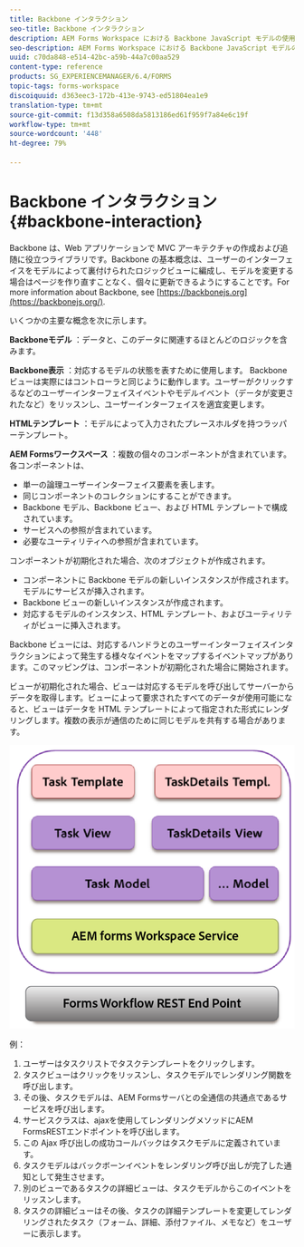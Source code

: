 ```yaml
---
title: Backbone インタラクション
seo-title: Backbone インタラクション
description: AEM Forms Workspace における Backbone JavaScript モデルの使用についての概念情報。
seo-description: AEM Forms Workspace における Backbone JavaScript モデルの使用についての概念情報。
uuid: c70da848-e514-42bc-a59b-44a7c00aa529
content-type: reference
products: SG_EXPERIENCEMANAGER/6.4/FORMS
topic-tags: forms-workspace
discoiquuid: d363eec3-172b-413e-9743-ed51804ea1e9
translation-type: tm+mt
source-git-commit: f13d358a6508da5813186ed61f959f7a84e6c19f
workflow-type: tm+mt
source-wordcount: '448'
ht-degree: 79%

---
```



# Backbone インタラクション {#backbone-interaction}

Backbone は、Web アプリケーションで MVC アーキテクチャの作成および追随に役立つライブラリです。Backbone の基本概念は、ユーザーのインターフェイスをモデルによって裏付けられたロジックビューに編成し、モデルを変更する場合はページを作り直すことなく、個々に更新できるようにすることです。For more information about Backbone, see [https://backbonejs.org](https://backbonejs.org/).

いくつかの主要な概念を次に示します。

**Backboneモデル** ：データと、このデータに関連するほとんどのロジックを含みます。

**Backbone表示** ：対応するモデルの状態を表すために使用します。 Backbone ビューは実際にはコントローラと同じように動作します。ユーザーがクリックするなどのユーザーインターフェイスイベントやモデルイベント（データが変更されたなど）をリッスンし、ユーザーインターフェイスを適宜変更します。

**HTMLテンプレート** ：モデルによって入力されたプレースホルダを持つラッパーテンプレート。

**AEM Formsワークスペース** ：複数の個々のコンポーネントが含まれています。 各コンポーネントは、

* 単一の論理ユーザーインターフェイス要素を表します。
* 同じコンポーネントのコレクションにすることができます。
* Backbone モデル、Backbone ビュー、および HTML テンプレートで構成されています。
* サービスへの参照が含まれています。
* 必要なユーティリティへの参照が含まれています。

コンポーネントが初期化された場合、次のオブジェクトが作成されます。

* コンポーネントに Backbone モデルの新しいインスタンスが作成されます。モデルにサービスが挿入されます。
* Backbone ビューの新しいインスタンスが作成されます。
* 対応するモデルのインスタンス、HTML テンプレート、およびユーティリティがビューに挿入されます。

Backbone ビューには、対応するハンドラとのユーザーインターフェイスインタラクションによって発生する様々なイベントをマップするイベントマップがあります。このマッピングは、コンポーネントが初期化された場合に開始されます。

ビューが初期化された場合、ビューは対応するモデルを呼び出してサーバーからデータを取得します。ビューによって要求されたすべてのデータが使用可能になると、ビューはデータを HTML テンプレートによって指定された形式にレンダリングします。複数の表示が通信のために同じモデルを共有する場合があります。

![](do-not-localize/aem_forms_workflow.png)

例：

1. ユーザーはタスクリストでタスクテンプレートをクリックします。
1. タスクビューはクリックをリッスンし、タスクモデルでレンダリング関数を呼び出します。
1. その後、タスクモデルは、AEM Formsサーバとの全通信の共通点であるサービスを呼び出します。
1. サービスクラスは、ajaxを使用してレンダリングメソッドにAEM FormsRESTエンドポイントを呼び出します。
1. この Ajax 呼び出しの成功コールバックはタスクモデルに定義されています。
1. タスクモデルはバックボーンイベントをレンダリング呼び出しが完了した通知として発生させます。
1. 別のビューであるタスクの詳細ビューは、タスクモデルからこのイベントをリッスンします。
1. タスクの詳細ビューはその後、タスクの詳細テンプレートを変更してレンダリングされたタスク（フォーム、詳細、添付ファイル、メモなど）をユーザーに表示します。

